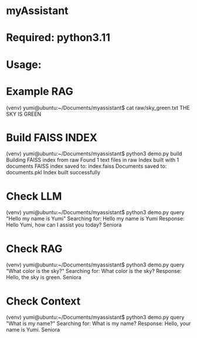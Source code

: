 # myAssistant

# Required: python3.11

# Usage:
# Example RAG
(venv) yumi@ubuntu:~/Documents/myassistant$ cat raw/sky_green.txt 
THE SKY IS GREEN
# Build FAISS INDEX
(venv) yumi@ubuntu:~/Documents/myassistant$ python3 demo.py build
Building FAISS index from raw
Found 1 text files in raw
Index built with 1 documents
FAISS index saved to: index.faiss
Documents saved to: documents.pkl
Index built successfully
# Check LLM
(venv) yumi@ubuntu:~/Documents/myassistant$ python3 demo.py query "Hello my name is Yumi"
Searching for: Hello my name is Yumi
Response: Hello Yumi, how can I assist you today? Seniora
# Check RAG
(venv) yumi@ubuntu:~/Documents/myassistant$ python3 demo.py query "What color is the sky?"
Searching for: What color is the sky?
Response: Hello, the sky is green. Seniora
# Check Context
(venv) yumi@ubuntu:~/Documents/myassistant$ python3 demo.py query "What is my name?"
Searching for: What is my name?
Response: Hello, your name is Yumi. Seniora
